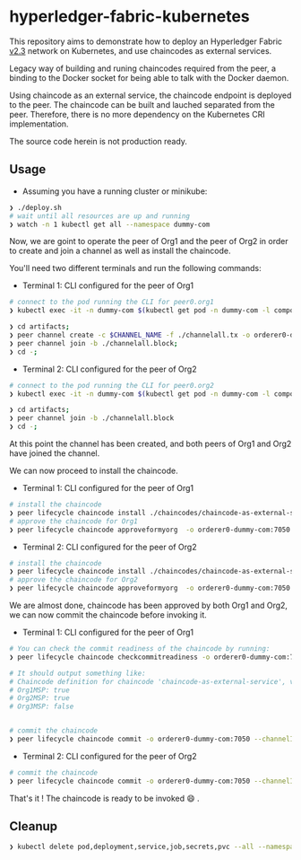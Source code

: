# hyperledger-fabric-kubernetes

This repository aims to demonstrate how to deploy an Hyperledger Fabric [v2.3](https://hyperledger-fabric.readthedocs.io/en/release-2.3/) network on Kubernetes, and use chaincodes
as external services.

Legacy way of building and runing chaincodes required from the peer, a binding to the Docker socket for being able to
talk with the Docker daemon.

Using chaincode as an external service, the chaincode endpoint is deployed to the peer. The chaincode can be built and lauched separated from the peer. Therefore, there is no more dependency on the Kubernetes CRI implementation.

The source code herein is not production ready.

## Usage

- Assuming you have a running cluster or minikube:

```bash
❯ ./deploy.sh
# wait until all resources are up and running
❯ watch -n 1 kubectl get all --namespace dummy-com
```

Now, we are goint to operate the peer of Org1 and the peer of Org2 in order to create and join a channel as well as install the chaincode.

You'll need two different terminals and run the following commands:

- Terminal 1: CLI configured for the peer of Org1

```bash
# connect to the pod running the CLI for peer0.org1
❯ kubectl exec -it -n dummy-com $(kubectl get pod -n dummy-com -l component=cli.peer0.org1.dummy.com -o jsonpath="{.items[0].metadata.name}") -- bash

❯ cd artifacts;
❯ peer channel create -c $CHANNEL_NAME -f ./channelall.tx -o orderer0-dummy-com:7050 --tls --cafile $ORDERER_CA;
❯ peer channel join -b ./channelall.block;
❯ cd -;
```

- Terminal 2: CLI configured for the peer of Org2

```bash
# connect to the pod running the CLI for peer0.org2
❯ kubectl exec -it -n dummy-com $(kubectl get pod -n dummy-com -l component=cli.peer0.org2.dummy.com -o jsonpath="{.items[0].metadata.name}") -- bash

❯ cd artifacts;
❯ peer channel join -b ./channelall.block
❯ cd -;
```

At this point the channel has been created, and both peers of Org1 and Org2 have joined the channel.

We can now proceed to install the chaincode.

- Terminal 1: CLI configured for the peer of Org1

```bash
# install the chaincode
❯ peer lifecycle chaincode install ./chaincodes/chaincode-as-external-service/chaincode-as-external-service.tgz;
# approve the chaincode for Org1
❯ peer lifecycle chaincode approveformyorg  -o orderer0-dummy-com:7050 --tls --cafile $ORDERER_CA --channelID $CHANNEL_NAME --name chaincode-as-external-service --version 1.0 --init-required --package-id chaincode-as-external-service:33b295bb4ac3f8dead7bddb9e86315aa7b3729b76d6d53f9379ddba6db900f7f --sequence 1
```

- Terminal 2: CLI configured for the peer of Org2

```bash
# install the chaincode
❯ peer lifecycle chaincode install ./chaincodes/chaincode-as-external-service/chaincode-as-external-service.tgz;
# approve the chaincode for Org2
❯ peer lifecycle chaincode approveformyorg  -o orderer0-dummy-com:7050 --tls --cafile $ORDERER_CA --channelID $CHANNEL_NAME --name chaincode-as-external-service --version 1.0 --init-required --package-id chaincode-as-external-service:33b295bb4ac3f8dead7bddb9e86315aa7b3729b76d6d53f9379ddba6db900f7f --sequence 1
```

We are almost done, chaincode has been approved by both Org1 and Org2, we can now commit the chaincode before invoking it.

- Terminal 1: CLI configured for the peer of Org1

```bash
# You can check the commit readiness of the chaincode by running:
❯ peer lifecycle chaincode checkcommitreadiness -o orderer0-dummy-com:7050 --channelID $CHANNEL_NAME --tls --cafile $ORDERER_CA --name chaincode-as-external-service --version 1.0 --init-required --sequence 1

# It should output something like:
# Chaincode definition for chaincode 'chaincode-as-external-service', version '1.0', sequence '1' on channel 'channelall' approval status by org:
# Org1MSP: true
# Org2MSP: true
# Org3MSP: false


# commit the chaincode
❯ peer lifecycle chaincode commit -o orderer0-dummy-com:7050 --channelID $CHANNEL_NAME --name chaincode-as-external-service --version 1.0 --sequence 1 --init-required --tls --cafile $ORDERER_CA
```

- Terminal 2: CLI configured for the peer of Org2

```bash
# commit the chaincode
❯ peer lifecycle chaincode commit -o orderer0-dummy-com:7050 --channelID $CHANNEL_NAME --name chaincode-as-external-service --version 1.0 --sequence 1 --init-required --tls --cafile $ORDERER_CA
```

That's it ! The chaincode is ready to be invoked :smile: .

## Cleanup

```bash
❯ kubectl delete pod,deployment,service,job,secrets,pvc --all --namespace dummy-com && kubectl delete pv local-volume
```

